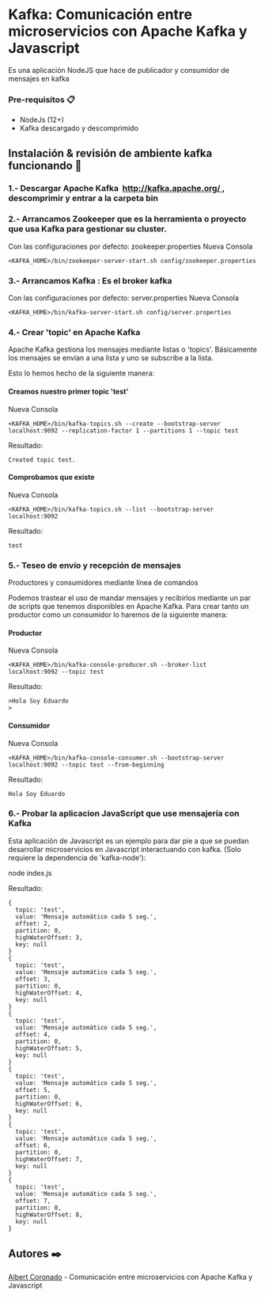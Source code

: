 #  Kafka: Comunicación entre microservicios con Apache Kafka y Javascript

Es una aplicación NodeJS que hace de publicador y consumidor de mensajes en kafka

### Pre-requisitos 📋
* NodeJs (12+)
* Kafka descargado y descomprimido

## Instalación & revisión de ambiente kafka funcionando 🔧

### 1.- Descargar Apache Kafka  http://kafka.apache.org/ , descomprimir y entrar a la carpeta bin

### 2.- Arrancamos Zookeeper que es la herramienta o proyecto que usa Kafka para gestionar su cluster.
Con las configuraciones por defecto: zookeeper.properties
Nueva Consola
```
<KAFKA_HOME>/bin/zookeeper-server-start.sh config/zookeeper.properties
```

### 3.- Arrancamos Kafka : Es el broker kafka

Con las configuraciones por defecto: server.properties
Nueva Consola
```
<KAFKA_HOME>/bin/kafka-server-start.sh config/server.properties
```

### 4.- Crear 'topic' en Apache Kafka

Apache Kafka gestiona los mensajes mediante listas o 'topics'. Básicamente los mensajes se enví­an a una lista y uno se subscribe a la lista.

Esto lo hemos hecho de la siguiente manera:

#### Creamos nuestro primer topic 'test'
Nueva Consola
```
<KAFKA_HOME>/bin/kafka-topics.sh --create --bootstrap-server localhost:9092 --replication-factor 1 --partitions 1 --topic test
```

Resultado:
```
Created topic test.
```

#### Comprobamos que existe
Nueva Consola
```
<KAFKA_HOME>/bin/kafka-topics.sh --list --bootstrap-server localhost:9092
```
Resultado:
```
test
```

### 5.- Teseo de envío y recepción de mensajes

Productores y consumidores mediante lí­nea de comandos

Podemos trastear el uso de mandar mensajes y recibirlos mediante un par de scripts que tenemos disponibles en Apache Kafka. Para crear tanto un productor como un consumidor lo haremos de la siguiente manera:

#### Productor
Nueva Consola
```
<KAFKA_HOME>/bin/kafka-console-producer.sh --broker-list localhost:9092 --topic test
```

Resultado:
```
>Hola Soy Eduardo
>
```


#### Consumidor
Nueva Consola
```
<KAFKA_HOME>/bin/kafka-console-consumer.sh --bootstrap-server localhost:9092 --topic test --from-beginning
```

Resultado:
```
Hola Soy Eduardo
```


### 6.- Probar la aplicacion JavaScript que use mensajería con Kafka

Esta aplicación de Javascript es un ejemplo para dar pie a que se puedan desarrollar microservicios en Javascript interactuando con kafka. 
(Solo requiere la dependencia de 'kafka-node'):

node index.js 

Resultado:

```
{
  topic: 'test',
  value: 'Mensaje automático cada 5 seg.',
  offset: 2,
  partition: 0,
  highWaterOffset: 3,
  key: null
}
{
  topic: 'test',
  value: 'Mensaje automático cada 5 seg.',
  offset: 3,
  partition: 0,
  highWaterOffset: 4,
  key: null
}
{
  topic: 'test',
  value: 'Mensaje automático cada 5 seg.',
  offset: 4,
  partition: 0,
  highWaterOffset: 5,
  key: null
}
{
  topic: 'test',
  value: 'Mensaje automático cada 5 seg.',
  offset: 5,
  partition: 0,
  highWaterOffset: 6,
  key: null
}
{
  topic: 'test',
  value: 'Mensaje automático cada 5 seg.',
  offset: 6,
  partition: 0,
  highWaterOffset: 7,
  key: null
}
{
  topic: 'test',
  value: 'Mensaje automático cada 5 seg.',
  offset: 7,
  partition: 0,
  highWaterOffset: 8,
  key: null
}
```

## Autores ✒️ 

[Albert Coronado](https://www.albertcoronado.com/2020/05/20/comunicacion-entre-microservicios-con-apache-kafka-y-javascript/ ) - Comunicación entre microservicios con Apache Kafka y Javascript

